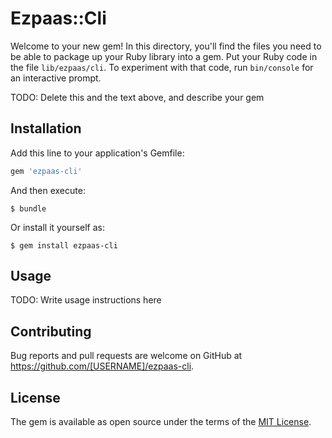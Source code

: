 # Ezpaas::Cli

Welcome to your new gem! In this directory, you'll find the files you need to be able to package up your Ruby library into a gem. Put your Ruby code in the file `lib/ezpaas/cli`. To experiment with that code, run `bin/console` for an interactive prompt.

TODO: Delete this and the text above, and describe your gem

## Installation

Add this line to your application's Gemfile:

```ruby
gem 'ezpaas-cli'
```

And then execute:

    $ bundle

Or install it yourself as:

    $ gem install ezpaas-cli

## Usage

TODO: Write usage instructions here

## Contributing

Bug reports and pull requests are welcome on GitHub at https://github.com/[USERNAME]/ezpaas-cli.

## License

The gem is available as open source under the terms of the [MIT License](http://opensource.org/licenses/MIT).
